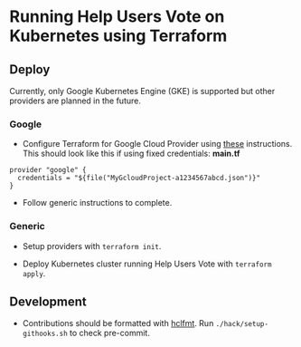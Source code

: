 # Running Help Users Vote on Kubernetes using Terraform

## Deploy
Currently, only Google Kubernetes Engine (GKE) is supported but other providers are planned in the future.

### Google

- Configure Terraform for Google Cloud Provider using [these](https://www.terraform.io/docs/providers/google/index.html) instructions. This should look like this if using fixed credentials:
**main.tf**
```hcl
provider "google" {
  credentials = "${file("MyGcloudProject-a1234567abcd.json")}"
}
```
- Follow generic instructions to complete.

### Generic

- Setup providers with `terraform init`.

- Deploy Kubernetes cluster running Help Users Vote with `terraform apply`.

## Development
- Contributions should be formatted with [hclfmt](https://github.com/fatih/hclfmt). Run `./hack/setup-githooks.sh` to check pre-commit.

